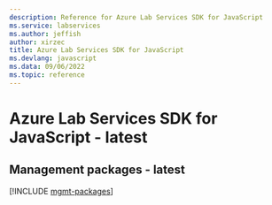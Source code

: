 ```yaml
---
description: Reference for Azure Lab Services SDK for JavaScript
ms.service: labservices
ms.author: jeffish
author: xirzec
title: Azure Lab Services SDK for JavaScript
ms.devlang: javascript
ms.data: 09/06/2022
ms.topic: reference
---
```

# Azure Lab Services SDK for JavaScript - latest

## Management packages - latest
[!INCLUDE [mgmt-packages](lab-services-mgmt-index.md)]